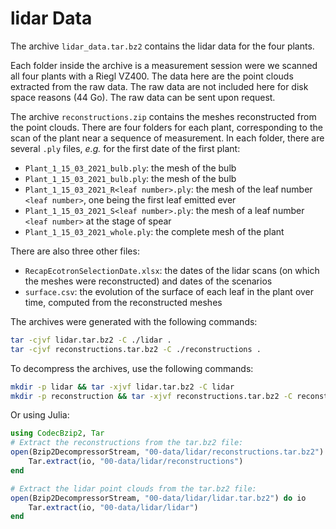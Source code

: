 # lidar Data

The archive `lidar_data.tar.bz2` contains the lidar data for the four plants. 

Each folder inside the archive is a measurement session were we scanned all four plants with a Riegl VZ400. The data here are the point clouds extracted from the raw data. The raw data are not included here for disk space reasons (44 Go). The raw data can be sent upon request.

The archive `reconstructions.zip` contains the meshes reconstructed from the point clouds. There are four folders for each plant, corresponding to the scan of the plant near a sequence of measurement. In each folder, there are several `.ply` files, *e.g.* for the first date of the first plant: 

- `Plant_1_15_03_2021_bulb.ply`: the mesh of the bulb
- `Plant_1_15_03_2021_bulb.ply`: the mesh of the bulb
- `Plant_1_15_03_2021_R<leaf number>.ply`: the mesh of the leaf number `<leaf number>`, one being the first leaf emitted ever
- `Plant_1_15_03_2021_S<leaf number>.ply`: the mesh of a leaf number `<leaf number>` at the stage of spear
- `Plant_1_15_03_2021_whole.ply`: the complete mesh of the plant

There are also three other files:

- `RecapEcotronSelectionDate.xlsx`: the dates of the lidar scans (on which the meshes were reconstructed) and dates of the scenarios
- `surface.csv`: the evolution of the surface of each leaf in the plant over time, computed from the reconstructed meshes

The archives were generated with the following commands:

```bash
tar -cjvf lidar.tar.bz2 -C ./lidar .
tar -cjvf reconstructions.tar.bz2 -C ./reconstructions .
```

To decompress the archives, use the following commands:

```bash
mkdir -p lidar && tar -xjvf lidar.tar.bz2 -C lidar
mkdir -p reconstruction && tar -xjvf reconstructions.tar.bz2 -C reconstruction
```

Or using Julia:
    
```julia
using CodecBzip2, Tar 
# Extract the reconstructions from the tar.bz2 file:
open(Bzip2DecompressorStream, "00-data/lidar/reconstructions.tar.bz2") do io
    Tar.extract(io, "00-data/lidar/reconstructions")
end

# Extract the lidar point clouds from the tar.bz2 file:
open(Bzip2DecompressorStream, "00-data/lidar/lidar.tar.bz2") do io
    Tar.extract(io, "00-data/lidar/lidar")
end
```